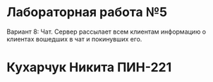 # Лабораторная работа №5
Вариант 8: Чат. Сервер рассылает всем клиентам информацию о клиентах вошедших в чат и покинувших его.
# Кухарчук Никита ПИН-221
